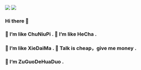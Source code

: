 <div>
<img  src="https://github-readme-stats.vercel.app/api?username=X-Mars&show_icons=true&icon_color=CE1D2D&text_color=718096&bg_color=ffffff&hide_title=true" />
<img  src="https://github-readme-stats.vercel.app/api/top-langs/?username=X-Mars&layout=compact&text_color=daf7dc&bg_color=151515" />
</div>

### Hi there 👋



### 🤔 I’m like ChuNiuPi .   🤔 I’m like HeCha .  
### 🤔 I’m like XieDaiMa .   🤔 Talk is cheap，give me money . 
### 🌹 I‘m ZuGuoDeHuaDuo .

<!--
**X-Mars/X-Mars** is a ✨ _special_ ✨ repository because its `README.md` (this file) appears on your GitHub profile.

Here are some ideas to get you started:

- 🔭 I’m currently working on ...
- 🌱 I’m currently learning ...
- 👯 I’m looking to collaborate on ...
- 🤔 I’m looking for help with ...
- 💬 Ask me about ...
- 📫 How to reach me: ...
- 😄 Pronouns: ...
- ⚡ Fun fact: ...
-->
